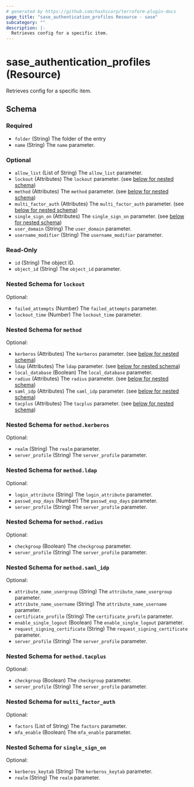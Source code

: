 ```yaml
---
# generated by https://github.com/hashicorp/terraform-plugin-docs
page_title: "sase_authentication_profiles Resource - sase"
subcategory: ""
description: |-
  Retrieves config for a specific item.
---
```


# sase_authentication_profiles (Resource)

Retrieves config for a specific item.



<!-- schema generated by tfplugindocs -->
## Schema

### Required

- `folder` (String) The folder of the entry
- `name` (String) The `name` parameter.

### Optional

- `allow_list` (List of String) The `allow_list` parameter.
- `lockout` (Attributes) The `lockout` parameter. (see [below for nested schema](#nestedatt--lockout))
- `method` (Attributes) The `method` parameter. (see [below for nested schema](#nestedatt--method))
- `multi_factor_auth` (Attributes) The `multi_factor_auth` parameter. (see [below for nested schema](#nestedatt--multi_factor_auth))
- `single_sign_on` (Attributes) The `single_sign_on` parameter. (see [below for nested schema](#nestedatt--single_sign_on))
- `user_domain` (String) The `user_domain` parameter.
- `username_modifier` (String) The `username_modifier` parameter.

### Read-Only

- `id` (String) The object ID.
- `object_id` (String) The `object_id` parameter.

<a id="nestedatt--lockout"></a>
### Nested Schema for `lockout`

Optional:

- `failed_attempts` (Number) The `failed_attempts` parameter.
- `lockout_time` (Number) The `lockout_time` parameter.


<a id="nestedatt--method"></a>
### Nested Schema for `method`

Optional:

- `kerberos` (Attributes) The `kerberos` parameter. (see [below for nested schema](#nestedatt--method--kerberos))
- `ldap` (Attributes) The `ldap` parameter. (see [below for nested schema](#nestedatt--method--ldap))
- `local_database` (Boolean) The `local_database` parameter.
- `radius` (Attributes) The `radius` parameter. (see [below for nested schema](#nestedatt--method--radius))
- `saml_idp` (Attributes) The `saml_idp` parameter. (see [below for nested schema](#nestedatt--method--saml_idp))
- `tacplus` (Attributes) The `tacplus` parameter. (see [below for nested schema](#nestedatt--method--tacplus))

<a id="nestedatt--method--kerberos"></a>
### Nested Schema for `method.kerberos`

Optional:

- `realm` (String) The `realm` parameter.
- `server_profile` (String) The `server_profile` parameter.


<a id="nestedatt--method--ldap"></a>
### Nested Schema for `method.ldap`

Optional:

- `login_attribute` (String) The `login_attribute` parameter.
- `passwd_exp_days` (Number) The `passwd_exp_days` parameter.
- `server_profile` (String) The `server_profile` parameter.


<a id="nestedatt--method--radius"></a>
### Nested Schema for `method.radius`

Optional:

- `checkgroup` (Boolean) The `checkgroup` parameter.
- `server_profile` (String) The `server_profile` parameter.


<a id="nestedatt--method--saml_idp"></a>
### Nested Schema for `method.saml_idp`

Optional:

- `attribute_name_usergroup` (String) The `attribute_name_usergroup` parameter.
- `attribute_name_username` (String) The `attribute_name_username` parameter.
- `certificate_profile` (String) The `certificate_profile` parameter.
- `enable_single_logout` (Boolean) The `enable_single_logout` parameter.
- `request_signing_certificate` (String) The `request_signing_certificate` parameter.
- `server_profile` (String) The `server_profile` parameter.


<a id="nestedatt--method--tacplus"></a>
### Nested Schema for `method.tacplus`

Optional:

- `checkgroup` (Boolean) The `checkgroup` parameter.
- `server_profile` (String) The `server_profile` parameter.



<a id="nestedatt--multi_factor_auth"></a>
### Nested Schema for `multi_factor_auth`

Optional:

- `factors` (List of String) The `factors` parameter.
- `mfa_enable` (Boolean) The `mfa_enable` parameter.


<a id="nestedatt--single_sign_on"></a>
### Nested Schema for `single_sign_on`

Optional:

- `kerberos_keytab` (String) The `kerberos_keytab` parameter.
- `realm` (String) The `realm` parameter.


